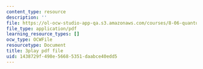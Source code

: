 ```yaml
---
content_type: resource
description: ''
file: https://ol-ocw-studio-app-qa.s3.amazonaws.com/courses/8-06-quantum-physics-iii-spring-2018/1438729f498e56685351daabce40edd5_67yCE-yt0T8.pdf
file_type: application/pdf
learning_resource_types: []
ocw_type: OCWFile
resourcetype: Document
title: 3play pdf file
uid: 1438729f-498e-5668-5351-daabce40edd5
---
```

